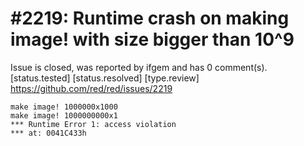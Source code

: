 
#2219: Runtime crash on making image! with size bigger than 10^9
================================================================================
Issue is closed, was reported by ifgem and has 0 comment(s).
[status.tested] [status.resolved] [type.review]
<https://github.com/red/red/issues/2219>

```
make image! 1000000x1000
make image! 1000000000x1
*** Runtime Error 1: access violation
*** at: 0041C433h
```



